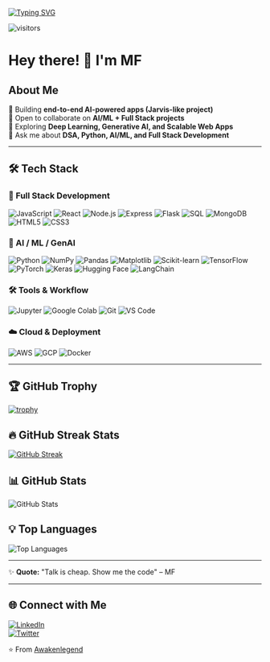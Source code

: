 [![Typing SVG](https://readme-typing-svg.demolab.com?font=Fira+Code&pause=1000&color=F7F7F7&background=E57373&width=435&lines=Hi+%F0%9F%91%8B%2C+I'm+MF;Full+Stack+Developer+%26+AI%2FML+Enthusiast;Generative+AI+Learner;Open+Source+Lover)](https://git.io/typing-svg)

![visitors](https://komarev.com/ghpvc/?username=Awakenlegend&color=blue&style=flat-square)

# Hey there! 👋 I'm MF

## About Me
🔭 Building **end-to-end AI-powered apps (Jarvis-like project)**  
🤝 Open to collaborate on **AI/ML + Full Stack projects**  
🌱 Exploring **Deep Learning, Generative AI, and Scalable Web Apps**  
💬 Ask me about **DSA, Python, AI/ML, and Full Stack Development**  

---

## 🛠️ Tech Stack

### 🚀 Full Stack Development
![JavaScript](https://img.shields.io/badge/JavaScript-F7DF1E?style=for-the-badge&logo=javascript&logoColor=black)
![React](https://img.shields.io/badge/React-20232A?style=for-the-badge&logo=react&logoColor=61DAFB)
![Node.js](https://img.shields.io/badge/Node.js-339933?style=for-the-badge&logo=node.js&logoColor=white)
![Express](https://img.shields.io/badge/Express-000000?style=for-the-badge&logo=express&logoColor=white)
![Flask](https://img.shields.io/badge/Flask-000000?style=for-the-badge&logo=flask&logoColor=white)
![SQL](https://img.shields.io/badge/SQL-4479A1?style=for-the-badge&logo=postgresql&logoColor=white)
![MongoDB](https://img.shields.io/badge/MongoDB-4EA94B?style=for-the-badge&logo=mongodb&logoColor=white)
![HTML5](https://img.shields.io/badge/HTML5-E34F26?style=for-the-badge&logo=html5&logoColor=white)
![CSS3](https://img.shields.io/badge/CSS3-1572B6?style=for-the-badge&logo=css3&logoColor=white)

### 🤖 AI / ML / GenAI
![Python](https://img.shields.io/badge/Python-3776AB?style=for-the-badge&logo=python&logoColor=white)
![NumPy](https://img.shields.io/badge/Numpy-013243?style=for-the-badge&logo=numpy&logoColor=white)
![Pandas](https://img.shields.io/badge/Pandas-150458?style=for-the-badge&logo=pandas&logoColor=white)
![Matplotlib](https://img.shields.io/badge/Matplotlib-3776AB?style=for-the-badge&logo=plotly&logoColor=white)
![Scikit-learn](https://img.shields.io/badge/Scikit--learn-F7931E?style=for-the-badge&logo=scikit-learn&logoColor=white)
![TensorFlow](https://img.shields.io/badge/TensorFlow-FF6F00?style=for-the-badge&logo=tensorflow&logoColor=white)
![PyTorch](https://img.shields.io/badge/PyTorch-EE4C2C?style=for-the-badge&logo=pytorch&logoColor=white)
![Keras](https://img.shields.io/badge/Keras-D00000?style=for-the-badge&logo=keras&logoColor=white)
![Hugging Face](https://img.shields.io/badge/HuggingFace-FFCA28?style=for-the-badge&logo=huggingface&logoColor=black)
![LangChain](https://img.shields.io/badge/LangChain-12100E?style=for-the-badge&logo=chainlink&logoColor=white)

### 🛠️ Tools & Workflow
![Jupyter](https://img.shields.io/badge/Jupyter-F37626?style=for-the-badge&logo=jupyter&logoColor=white)
![Google Colab](https://img.shields.io/badge/Colab-F9AB00?style=for-the-badge&logo=googlecolab&logoColor=black)
![Git](https://img.shields.io/badge/Git-F05033?style=for-the-badge&logo=git&logoColor=white)
![VS Code](https://img.shields.io/badge/VSCode-0078D4?style=for-the-badge&logo=visualstudiocode&logoColor=white)

### ☁️ Cloud & Deployment
![AWS](https://img.shields.io/badge/AWS-FF9900?style=for-the-badge&logo=amazonaws&logoColor=white)
![GCP](https://img.shields.io/badge/GCP-4285F4?style=for-the-badge&logo=googlecloud&logoColor=white)
![Docker](https://img.shields.io/badge/Docker-2496ED?style=for-the-badge&logo=docker&logoColor=white)

---

## 🏆 GitHub Trophy
[![trophy](https://github-profile-trophy.vercel.app/?username=Awakenlegend&theme=radical)](https://github.com/ryo-ma/github-profile-trophy)

## 🔥 GitHub Streak Stats
[![GitHub Streak](https://streak-stats.demolab.com?user=Awakenlegend&theme=radical&hide_border=true)](https://git.io/streak-stats)

## 📊 GitHub Stats
![GitHub Stats](https://github-readme-stats.vercel.app/api?username=Awakenlegend&show_icons=true&theme=radical)

## 💡 Top Languages
![Top Languages](https://github-readme-stats.vercel.app/api/top-langs/?username=Awakenlegend&layout=compact&theme=radical)

---

✨ **Quote:** "Talk is cheap. Show me the code" – MF  

---

## 🌐 Connect with Me
[![LinkedIn](https://img.shields.io/badge/LinkedIn-0077B5?style=for-the-badge&logo=linkedin&logoColor=white)](https://linkedin.com/in/mohammed-farhan1)  
[![Twitter](https://img.shields.io/badge/Twitter-1DA1F2?style=for-the-badge&logo=twitter&logoColor=white)](https://twitter.com/mohammed_farh_an)

⭐️ From [Awakenlegend](https://github.com/Awakenlegend)

